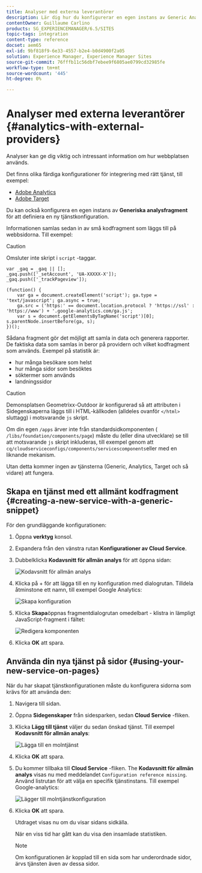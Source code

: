 ```yaml
---
title: Analyser med externa leverantörer
description: Lär dig hur du konfigurerar en egen instans av Generic Analytics-kodfragment för att definiera en ny tjänstkonfiguration.
contentOwner: Guillaume Carlino
products: SG_EXPERIENCEMANAGER/6.5/SITES
topic-tags: integration
content-type: reference
docset: aem65
exl-id: 9bf818f9-6e33-4557-b2e4-b0d4900f2a05
solution: Experience Manager, Experience Manager Sites
source-git-commit: 76fffb11c56dbf7ebee9f6805ae0799cd32985fe
workflow-type: tm+mt
source-wordcount: '445'
ht-degree: 0%

---
```



# Analyser med externa leverantörer {#analytics-with-external-providers}

Analyser kan ge dig viktig och intressant information om hur webbplatsen används.

Det finns olika färdiga konfigurationer för integrering med rätt tjänst, till exempel:

* [Adobe Analytics](/help/sites-administering/adobeanalytics.md)
* [Adobe Target](/help/sites-administering/target.md)

Du kan också konfigurera en egen instans av **Generiska analysfragment** för att definiera en ny tjänstkonfiguration.

Informationen samlas sedan in av små kodfragment som läggs till på webbsidorna. Till exempel:

>[!CAUTION]
>
>Omsluter inte skript i `script` -taggar.

```
var _gaq = _gaq || [];
_gaq.push(['_setAccount', 'UA-XXXXX-X']);
_gaq.push(['_trackPageview']);

(function() {
    var ga = document.createElement('script'); ga.type = 'text/javascript'; ga.async = true;
    ga.src = ('https:' == document.location.protocol ? 'https://ssl' : 'https://www') + '.google-analytics.com/ga.js';
    var s = document.getElementsByTagName('script')[0]; s.parentNode.insertBefore(ga, s);
})();
```

Sådana fragment gör det möjligt att samla in data och generera rapporter. De faktiska data som samlas in beror på providern och vilket kodfragment som används. Exempel på statistik är:

* hur många besökare som helst
* hur många sidor som besöktes
* söktermer som används
* landningssidor

>[!CAUTION]
>
>Demonsplatsen Geometrixx-Outdoor är konfigurerad så att attributen i Sidegenskaperna läggs till i HTML-källkoden (alldeles ovanför `</html>` sluttagg) i motsvarande `js` skript.
>
>Om din egen `/apps` ärver inte från standardsidkomponenten ( `/libs/foundation/components/page`) måste du (eller dina utvecklare) se till att motsvarande `js` skript inkluderas, till exempel genom att `cq/cloudserviceconfigs/components/servicescomponents`eller med en liknande mekanism.
>
>Utan detta kommer ingen av tjänsterna (Generic, Analytics, Target och så vidare) att fungera.

## Skapa en tjänst med ett allmänt kodfragment {#creating-a-new-service-with-a-generic-snippet}

För den grundläggande konfigurationen:

1. Öppna **verktyg** konsol.
1. Expandera från den vänstra rutan **Konfigurationer av Cloud Service**.
1. Dubbelklicka **Kodavsnitt för allmän analys** för att öppna sidan:

   ![Kodavsnitt för allmän analys](assets/analytics_genericoverview.png)

1. Klicka på + för att lägga till en ny konfiguration med dialogrutan. Tilldela åtminstone ett namn, till exempel Google Analytics:

   ![Skapa konfiguration](assets/analytics_addconfig.png)

1. Klicka **Skapa**&#x200B;öppnas fragmentdialogrutan omedelbart - klistra in lämpligt JavaScript-fragment i fältet:

   ![Redigera komponenten](assets/analytics_snippet.png)

1. Klicka **OK** att spara.

## Använda din nya tjänst på sidor {#using-your-new-service-on-pages}

När du har skapat tjänstkonfigurationen måste du konfigurera sidorna som krävs för att använda den:

1. Navigera till sidan.
1. Öppna **Sidegenskaper** från sidesparken, sedan **Cloud Service** -fliken.
1. Klicka **Lägg till tjänst** väljer du sedan önskad tjänst. Till exempel **Kodavsnitt för allmän analys**:

   ![Lägga till en molntjänst](assets/analytics_selectservice.png)

1. Klicka **OK** att spara.
1. Du kommer tillbaka till **Cloud Service** -fliken. The **Kodavsnitt för allmän analys** visas nu med meddelandet `Configuration reference missing`. Använd listrutan för att välja en specifik tjänstinstans. Till exempel Google-analytics:

   ![Lägger till molntjänstkonfiguration](assets/analytics_selectspecificservice.png)

1. Klicka **OK** att spara.

   Utdraget visas nu om du visar sidans sidkälla.

   När en viss tid har gått kan du visa den insamlade statistiken.

   >[!NOTE]
   >
   >Om konfigurationen är kopplad till en sida som har underordnade sidor, ärvs tjänsten även av dessa sidor.
